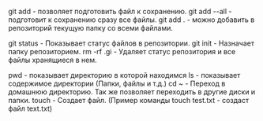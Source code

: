 git add - позволяет подготовить файл к сохранению.
git add --all - подготовит к сохранению сразу все файлы.
git add . - можно добавить в репозиторий текущую папку со всеми файлами.

git status - Показывает статус файлов в репозитории.
git init - Назначает папку репозиторием.
rm -rf .gi - Удаляет статус репозитория и все файлы хранящиеся в нем.

pwd - показывает директорию в которой находимся
ls - показывает содержимое директории (Папки, файлы и т.д.)
cd ~ - Переход в домашнюю директорию. Так же позволяет переходить в другие диски и папки.
touch - Создает файл. (Пример команды touch test.txt - создаст файл text.txt)